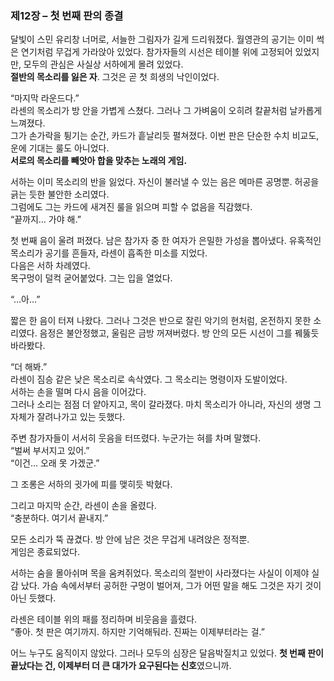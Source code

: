 ### 제12장 – 첫 번째 판의 종결

달빛이 스민 유리창 너머로, 서늘한 그림자가 길게 드리워졌다. 월영관의 공기는 이미 썩은 연기처럼 무겁게 가라앉아 있었다. 참가자들의 시선은 테이블 위에 고정되어 있었지만, 모두의 관심은 사실상 서하에게 몰려 있었다.  
**절반의 목소리를 잃은 자**. 그것은 곧 첫 희생의 낙인이었다.

“마지막 라운드다.”  
라센의 목소리가 방 안을 가볍게 스쳤다. 그러나 그 가벼움이 오히려 칼끝처럼 날카롭게 느껴졌다.  
그가 손가락을 튕기는 순간, 카드가 흩날리듯 펼쳐졌다. 이번 판은 단순한 수치 비교도, 운에 기대는 룰도 아니었다.  
**서로의 목소리를 빼앗아 합을 맞추는 노래의 게임.**  

서하는 이미 목소리의 반을 잃었다. 자신이 불러낼 수 있는 음은 메마른 공명뿐. 허공을 긁는 듯한 불안한 소리였다.  
그럼에도 그는 카드에 새겨진 룰을 읽으며 피할 수 없음을 직감했다.  
“끝까지… 가야 해.”  

첫 번째 음이 울려 퍼졌다. 남은 참가자 중 한 여자가 은밀한 가성을 뽑아냈다. 유혹적인 목소리가 공기를 흔들자, 라센이 흡족한 미소를 지었다.  
다음은 서하 차례였다.  
목구멍이 덜컥 굳어붙었다. 그는 입을 열었다.  

“…아…”  

짧은 한 음이 터져 나왔다. 그러나 그것은 반으로 잘린 악기의 현처럼, 온전하지 못한 소리였다. 음정은 불안정했고, 울림은 금방 꺼져버렸다. 방 안의 모든 시선이 그를 꿰뚫듯 바라봤다.  

“더 해봐.”  
라센이 짐승 같은 낮은 목소리로 속삭였다. 그 목소리는 명령이자 도발이었다.  
서하는 손을 떨며 다시 음을 이어갔다.  
그러나 소리는 점점 더 얕아지고, 목이 갈라졌다. 마치 목소리가 아니라, 자신의 생명 그 자체가 잘려나가고 있는 듯했다.  

주변 참가자들이 서서히 웃음을 터뜨렸다. 누군가는 혀를 차며 말했다.  
“벌써 부서지고 있어.”  
“이건… 오래 못 가겠군.”  

그 조롱은 서하의 귓가에 피를 맺히듯 박혔다.  

그리고 마지막 순간, 라센이 손을 올렸다.  
“충분하다. 여기서 끝내지.”  

모든 소리가 뚝 끊겼다. 방 안에 남은 것은 무겁게 내려앉은 정적뿐.  
게임은 종료되었다.  

서하는 숨을 몰아쉬며 목을 움켜쥐었다. 목소리의 절반이 사라졌다는 사실이 이제야 실감 났다. 가슴 속에서부터 공허한 구멍이 벌어져, 그가 어떤 말을 해도 그것은 자기 것이 아닌 듯했다.  

라센은 테이블 위의 패를 정리하며 비웃음을 흘렸다.  
“좋아. 첫 판은 여기까지. 하지만 기억해둬라. 진짜는 이제부터라는 걸.”  

어느 누구도 움직이지 않았다. 그러나 모두의 심장은 달음박질치고 있었다. **첫 번째 판이 끝났다는 건, 이제부터 더 큰 대가가 요구된다는 신호**였으니까.  
